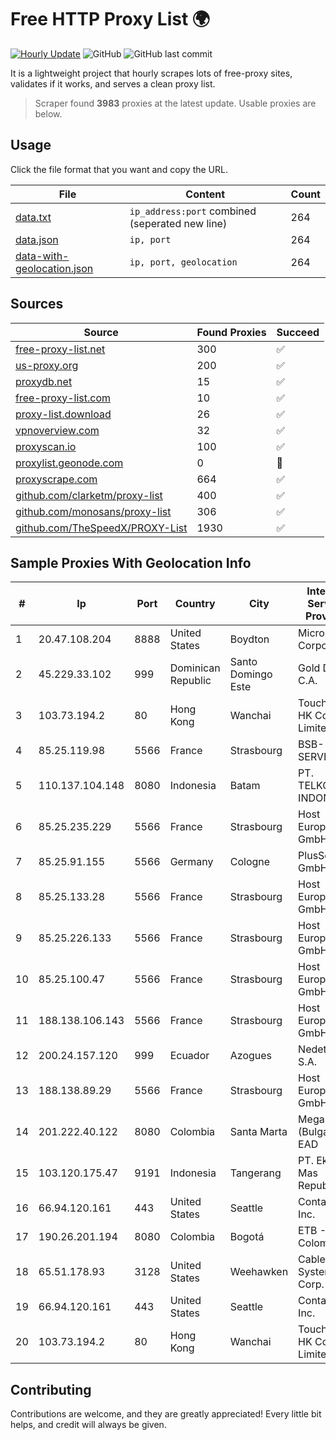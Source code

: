 
# Free HTTP Proxy List 🌍

[![Hourly Update](https://github.com/mertguvencli/http-proxy-list/actions/workflows/main.yml/badge.svg?branch=main)](https://github.com/mertguvencli/http-proxy-list/actions/workflows/main.yml)
![GitHub](https://img.shields.io/github/license/mertguvencli/http-proxy-list)
![GitHub last commit](https://img.shields.io/github/last-commit/mertguvencli/http-proxy-list)

It is a lightweight project that hourly scrapes lots of free-proxy sites, validates if it works, and serves a clean proxy list.


> Scraper found **3983** proxies at the latest update. Usable proxies are below.

## Usage

Click the file format that you want and copy the URL.


|File|Content|Count|
|----|-------|-----|
|[data.txt](https://raw.githubusercontent.com/mertguvencli/http-proxy-list/main/proxy-list/data.txt)|`ip_address:port` combined (seperated new line)|264|
|[data.json](https://raw.githubusercontent.com/mertguvencli/http-proxy-list/main/proxy-list/data.json)|`ip, port`|264|
|[data-with-geolocation.json](https://raw.githubusercontent.com/mertguvencli/http-proxy-list/main/proxy-list/data-with-geolocation.json)|`ip, port, geolocation`|264|

## Sources

|Source|Found Proxies|Succeed|
|------|-------------|-------|
|[free-proxy-list.net](https://free-proxy-list.net)|300|✅|
|[us-proxy.org](https://www.us-proxy.org)|200|✅|
|[proxydb.net](http://proxydb.net)|15|✅|
|[free-proxy-list.com](https://free-proxy-list.com/?page=&port=&type%5B%5D=http&type%5B%5D=https&up_time=0&search=Search)|10|✅|
|[proxy-list.download](https://www.proxy-list.download/HTTP)|26|✅|
|[vpnoverview.com](https://vpnoverview.com/privacy/anonymous-browsing/free-proxy-servers)|32|✅|
|[proxyscan.io](https://www.proxyscan.io)|100|✅|
|[proxylist.geonode.com](https://proxylist.geonode.com/api/proxy-list?limit=300&page=1&sort_by=lastChecked&sort_type=desc&protocols=http,https)|0|🚫|
|[proxyscrape.com](https://api.proxyscrape.com/v2/?request=displayproxies&protocol=http&timeout=10000&country=all&ssl=all&anonymity=all)|664|✅|
|[github.com/clarketm/proxy-list](https://raw.githubusercontent.com/clarketm/proxy-list/master/proxy-list-raw.txt)|400|✅|
|[github.com/monosans/proxy-list](https://raw.githubusercontent.com/monosans/proxy-list/main/proxies/http.txt)|306|✅|
|[github.com/TheSpeedX/PROXY-List](https://raw.githubusercontent.com/TheSpeedX/PROXY-List/master/http.txt)|1930|✅|


## Sample Proxies With Geolocation Info

|#|Ip|Port|Country|City|Internet Service Provider|
|-|--|----|-------|----|-------------------------|
|1|20.47.108.204|8888|United States|Boydton|Microsoft Corporation|
|2|45.229.33.102|999|Dominican Republic|Santo Domingo Este|Gold Data C.A.|
|3|103.73.194.2|80|Hong Kong|Wanchai|TouchPal HK Co., Limited|
|4|85.25.119.98|5566|France|Strasbourg|BSB-SERVICE|
|5|110.137.104.148|8080|Indonesia|Batam|PT. TELKOM INDONESIA|
|6|85.25.235.229|5566|France|Strasbourg|Host Europe GmbH|
|7|85.25.91.155|5566|Germany|Cologne|PlusServer GmbH|
|8|85.25.133.28|5566|France|Strasbourg|Host Europe GmbH|
|9|85.25.226.133|5566|France|Strasbourg|Host Europe GmbH|
|10|85.25.100.47|5566|France|Strasbourg|Host Europe GmbH|
|11|188.138.106.143|5566|France|Strasbourg|Host Europe GmbH|
|12|200.24.157.120|999|Ecuador|Azogues|Nedetel S.A.|
|13|188.138.89.29|5566|France|Strasbourg|Host Europe GmbH|
|14|201.222.40.122|8080|Colombia|Santa Marta|Megaport (Bulgaria) EAD|
|15|103.120.175.47|9191|Indonesia|Tangerang|PT. Eka Mas Republik|
|16|66.94.120.161|443|United States|Seattle|Contabo Inc.|
|17|190.26.201.194|8080|Colombia|Bogotá|ETB - Colombia|
|18|65.51.178.93|3128|United States|Weehawken|Cablevision Systems Corp.|
|19|66.94.120.161|443|United States|Seattle|Contabo Inc.|
|20|103.73.194.2|80|Hong Kong|Wanchai|TouchPal HK Co., Limited|



## Contributing

Contributions are welcome, and they are greatly appreciated! Every
little bit helps, and credit will always be given.

